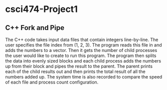 # csci474-Project1
## C++ Fork and Pipe
The C++ code takes input data files that contain integers line-by-line. The user specifies the file index from (1, 2, 3). The program reads this file in and adds the numbers to a vector. Then it gets the number of child processes the user would like to create to run this program. The program then splits the data into evenly sized blocks and each child process adds the numbers up from their block and pipes the result to the parent. The parent prints each of the child results out and then prints the total result of all the numbers added up. The system time is also recorded to compare the speed of each file and process count configuration.
